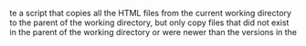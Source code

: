 te a script that copies all the HTML files from the current working directory to the parent of the working directory, but only copy files that did not exist in the parent of the working directory or were newer than the versions in the 
